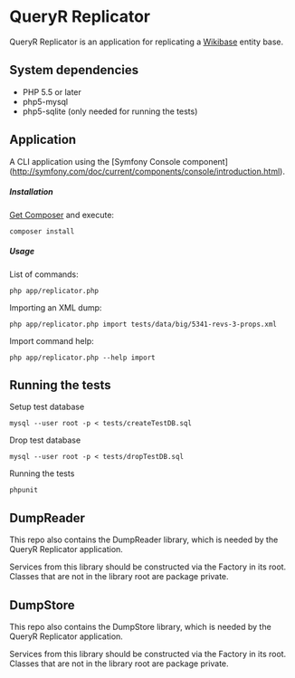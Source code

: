 # QueryR Replicator

QueryR Replicator is an application for replicating a [Wikibase](http://wikiba.se/) entity base.

## System dependencies

* PHP 5.5 or later
* php5-mysql
* php5-sqlite (only needed for running the tests)

## Application

A CLI application using the [Symfony Console component]
(http://symfony.com/doc/current/components/console/introduction.html).

##### Installation

[Get Composer](https://getcomposer.org/download/) and execute:

    composer install

##### Usage

List of commands:

    php app/replicator.php

Importing an XML dump:

    php app/replicator.php import tests/data/big/5341-revs-3-props.xml

Import command help:

    php app/replicator.php --help import

## Running the tests

Setup test database

    mysql --user root -p < tests/createTestDB.sql

Drop test database

    mysql --user root -p < tests/dropTestDB.sql

Running the tests

    phpunit

## DumpReader

This repo also contains the DumpReader library, which is needed by the
QueryR Replicator application.

Services from this library should be constructed via the Factory in its
root. Classes that are not in the library root are package private.

## DumpStore

This repo also contains the DumpStore library, which is needed by the
QueryR Replicator application.

Services from this library should be constructed via the Factory in its
root. Classes that are not in the library root are package private.